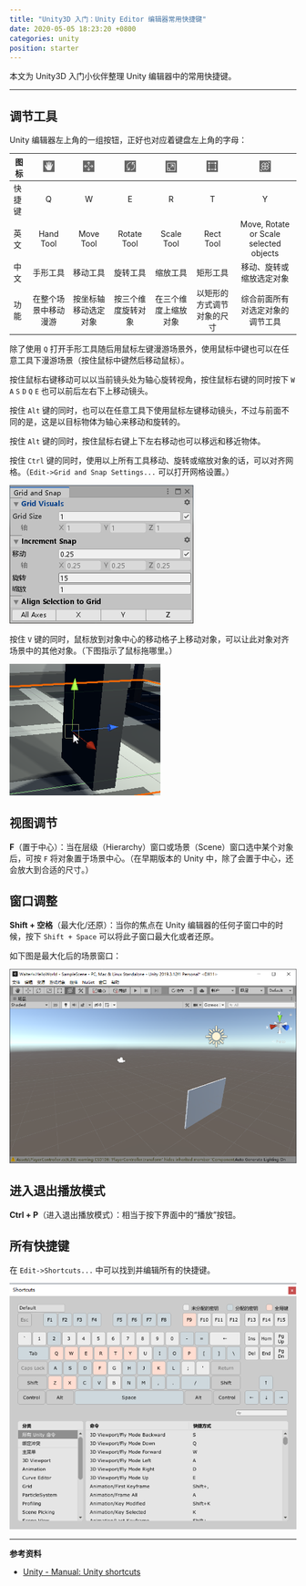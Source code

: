 ```yaml
---
title: "Unity3D 入门：Unity Editor 编辑器常用快捷键"
date: 2020-05-05 18:23:20 +0800
categories: unity
position: starter
---
```


本文为 Unity3D 入门小伙伴整理 Unity 编辑器中的常用快捷键。

---

<div id="toc"></div>

## 调节工具

Unity 编辑器左上角的一组按钮，正好也对应着键盘左上角的字母：

| 图标   | ![Q](/static/posts/2020-05-05-17-29-17.png) | ![W](/static/posts/2020-05-05-17-29-44.png) | ![E](/static/posts/2020-05-05-17-30-06.png) | ![R](/static/posts/2020-05-05-17-30-27.png) | ![T](/static/posts/2020-05-05-17-30-46.png) | ![Y](/static/posts/2020-05-05-17-31-06.png) |
| ------ | :-----------------------------------------: | :-----------------------------------------: | :-----------------------------------------: | :-----------------------------------------: | :-----------------------------------------: | :-----------------------------------------: |
| 快捷键 |                      Q                      |                      W                      |                      E                      |                      R                      |                      T                      |                      Y                      |
| 英文   |                  Hand Tool                  |                  Move Tool                  |                 Rotate Tool                 |                 Scale Tool                  |                  Rect Tool                  |   Move, Rotate or Scale selected objects    |
| 中文   |                  手形工具                   |                  移动工具                   |                  旋转工具                   |                  缩放工具                   |                  矩形工具                   |          移动、旋转或缩放选定对象           |
| 功能   |            在整个场景中移动漫游             |            按坐标轴移动选定对象             |             按三个维度旋转对象              |            在三个维度上缩放对象             |         以矩形的方式调节对象的尺寸          |      综合前面所有对选定对象的调节工具       |

除了使用 `Q` 打开手形工具随后用鼠标左键漫游场景外，使用鼠标中键也可以在任意工具下漫游场景（按住鼠标中键然后移动鼠标）。

按住鼠标右键移动可以以当前镜头处为轴心旋转视角，按住鼠标右键的同时按下 `W` `A` `S` `D` `Q` `E` 也可以前后左右下上移动镜头。

按住 `Alt` 键的同时，也可以在任意工具下使用鼠标左键移动镜头，不过与前面不同的是，这是以目标物体为轴心来移动和旋转的。

按住 `Alt` 键的同时，按住鼠标右键上下左右移动也可以移远和移近物体。

按住 `Ctrl` 键的同时，使用以上所有工具移动、旋转或缩放对象的话，可以对齐网格。（`Edit->Grid and Snap Settings...` 可以打开网格设置。）

![网格设置](/static/posts/2020-05-05-18-13-57.png)

按住 `V` 键的同时，鼠标放到对象中心的移动格子上移动对象，可以让此对象对齐场景中的其他对象。（下图指示了鼠标拖哪里。）

![对齐其他对象](/static/posts/2020-05-05-18-15-59.png)

## 视图调节

**F**（置于中心）：当在层级（Hierarchy）窗口或场景（Scene）窗口选中某个对象后，可按 `F` 将对象置于场景中心。（在早期版本的 Unity 中，除了会置于中心，还会放大到合适的尺寸。）

## 窗口调整

**Shift + 空格**（最大化/还原）：当你的焦点在 Unity 编辑器的任何子窗口中的时候，按下 `Shift + Space` 可以将此子窗口最大化或者还原。

如下图是最大化后的场景窗口：

![最大化场景窗口](/static/posts/2020-05-05-17-43-49.png)

## 进入退出播放模式

**Ctrl + P**（进入退出播放模式）：相当于按下界面中的“播放”按钮。

## 所有快捷键

在 `Edit->Shortcuts...` 中可以找到并编辑所有的快捷键。

![所有快捷键](/static/posts/2020-05-05-18-20-42.png)

---

**参考资料**

- [Unity - Manual: Unity shortcuts](https://docs.unity3d.com/Manual/UnityHotkeys.html)
